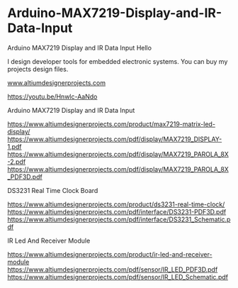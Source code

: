 # Arduino-MAX7219-Display-and-IR-Data-Input
Arduino MAX7219 Display and IR Data Input
Hello 

I design developer tools for embedded electronic systems. You can buy my projects design files.

www.altiumdesignerprojects.com

https://youtu.be/Hnwlc-AaNdo


Arduino MAX7219 Display and IR Data Input

https://www.altiumdesignerprojects.com/product/max7219-matrix-led-display/
https://www.altiumdesignerprojects.com/pdf/display/MAX7219_DISPLAY-1.pdf
https://www.altiumdesignerprojects.com/pdf/display/MAX7219_PAROLA_8X-2.pdf
https://www.altiumdesignerprojects.com/pdf/display/MAX7219_PAROLA_8X_PDF3D.pdf


DS3231 Real Time Clock Board

https://www.altiumdesignerprojects.com/product/ds3231-real-time-clock/
https://www.altiumdesignerprojects.com/pdf/interface/DS3231-PDF3D.pdf
https://www.altiumdesignerprojects.com/pdf/interface/DS3231_Schematic.pdf


IR Led And Receiver Module 

https://www.altiumdesignerprojects.com/product/ir-led-and-receiver-module
https://www.altiumdesignerprojects.com/pdf/sensor/IR_LED_PDF3D.pdf
https://www.altiumdesignerprojects.com/pdf/sensor/IR_LED_Schematic.pdf

